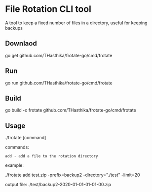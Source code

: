 # File Rotation CLI tool

A tool to keep a fixed number of files in a directory, useful for keeping backups

## Downlaod
go get github.com/THasthika/frotate-go/cmd/frotate

## Run
go run github.com/THasthika/frotate-go/cmd/frotate

## Build
go build -o frotate github.com/THasthika/frotate-go/cmd/frotate

## Usage
./frotate [command]

commands:

    add - add a file to the rotation directory

example:

./frotate add test.zip -prefix=backup2 -directory="./test" -limit=20

output file: ./test/backup2-2020-01-01-01-01-00.zip
